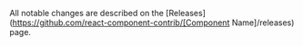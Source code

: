 All notable changes are described on the [Releases](https://github.com/react-component-contrib/[Component Name]/releases) page.
